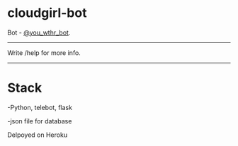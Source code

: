 # cloudgirl-bot
Bot - [@you_wthr_bot](https://t.me/you_wthr_bot).
***
Write /help for more info.
*** 
# Stack
-Python, telebot, flask

-json file for database

Delpoyed on Heroku
